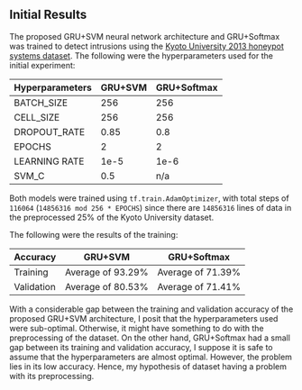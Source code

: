 ## Initial Results

The proposed GRU+SVM neural network architecture and GRU+Softmax was trained to detect intrusions using the [Kyoto University 2013 honeypot systems dataset](http://www.takakura.com/Kyoto_data/). The following were the hyperparameters used for the initial experiment:

Hyperparameters|GRU+SVM|GRU+Softmax|
|--------------|------|-----------|
|BATCH_SIZE|256|256|
|CELL_SIZE|256|256|
|DROPOUT_RATE|0.85|0.8|
|EPOCHS|2|2|
|LEARNING RATE|1e-5|1e-6
|SVM_C|0.5|n/a|

Both models were trained using `tf.train.AdamOptimizer`, with total steps of `116064` (`14856316 mod 256 * EPOCHS`) since there are `14856316` lines of data in the preprocessed 25% of the Kyoto University dataset.

The following were the results of the training:

|Accuracy|GRU+SVM|GRU+Softmax|
|-----|-------|-----------|
|Training|Average of 93.29%|Average of 71.39%|
|Validation|Average of 80.53%|Average of 71.41%|

With a considerable gap between the training and validation accuracy of the proposed GRU+SVM architecture, I posit that the hyperparameters used were sub-optimal. Otherwise, it might have something to do with the preprocessing of the dataset. On the other hand, GRU+Softmax had a small gap between its training and validation accuracy, I suppose it is safe to assume that the hyperparameters are almost optimal. However, the problem lies in its low accuracy. Hence, my hypothesis of dataset having a problem with its preprocessing.

